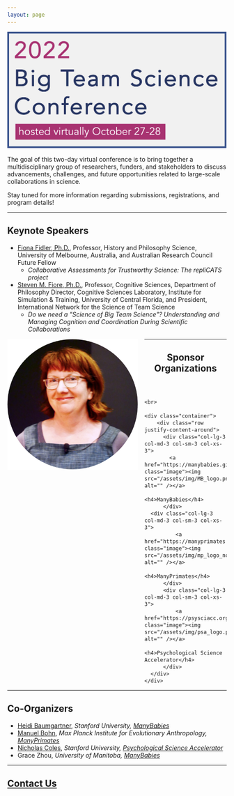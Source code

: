 ```yaml
---
layout: page
---
```



<img src="/assets/img/BTSCon2022_logo.png" alt="" />

The goal of this two-day virtual conference is to bring together a multidisciplinary group of researchers, funders, and stakeholders to discuss advancements, challenges, and future opportunities related to large-scale collaborations in science.

Stay tuned for more information regarding submissions, registrations, and program details!

***
<!--## [Speakers]({{site.baseurl}}/people/) 
-->
## Keynote Speakers
* [Fiona Fidler, Ph.D.](https://findanexpert.unimelb.edu.au/profile/3224-fiona-fidler#), Professor, History and Philosophy Science, University of Melbourne, Australia, and Australian Research Council Future Fellow  
  * *Collaborative Assessments for Trustworthy Science: The repliCATS project*
* [Steven M. Fiore, Ph.D.](https://csl.ist.ucf.edu/People), Professor, Cognitive Sciences, Department of Philosophy Director, Cognitive Sciences Laboratory, Institute for Simulation & Training, University of Central Florida, and President, International Network for the Science of Team Science 
  * *Do we need a "Science of Big Team Science"?  Understanding and Managing Cognition and Coordination During Scientific Collaborations*

<img src="/assets/img/FidlerHeadshot.png" alt="Fiona Fidler, Ph.D." width="300" height="300" style="float: left; margin-right: 15px;">

<!--
<section>
  <header class="major">
		<h2>Keynote Speakers</h2>
	</header>
	<br>
	<div class="container">
		<div class="row justify-content-around">
		  <div class="col-lg-3 col-md-3 col-sm-3 col-xs-3">
		    <a href="https://findanexpert.unimelb.edu.au/profile/3224-fiona-fidler#" class="image">
		      <img src="/assets/img/FidlerHeadshot.png" alt="" /></a>
      </div>
      <div class="col-lg-3 col-md-3 col-sm-3 col-xs-3">
			  <h3>Fiona Fidler, Ph.D.</h3>
			  *Professor, History and Philosophy Science, University of Melbourne, Australia, and Australian Research Council Future Fellow*
			  <h4>Collaborative Assessments for Trustworthy Science: The repliCATS project</h4>
		  </div>
		</div>
	</div>
</section>
-->

<!--
***
## [Program]({{site.baseurl}}/schedule/) 
-->

***
<section>
	<header class="major">
		<h2>Sponsor Organizations</h2>
	</header>
	
	<br>
	
	<div class="container">
		<div class="row justify-content-around">
		  <div class="col-lg-3 col-md-3 col-sm-3 col-xs-3">
		    <a href="https://manybabies.github.io" class="image"><img src="/assets/img/MB_logo.png" alt="" /></a>
			   <h4>ManyBabies</h4>
		  </div>
      <div class="col-lg-3 col-md-3 col-sm-3 col-xs-3">
			  <a href="https://manyprimates.github.io" class="image"><img src="/assets/img/mp_logo_notext2.png" alt="" /></a>
			  <h4>ManyPrimates</h4>
		  </div>
		  <div class="col-lg-3 col-md-3 col-sm-3 col-xs-3">
			  <a href="https://psysciacc.org/" class="image"><img src="/assets/img/psa_logo.png" alt="" /></a>
			  <h4>Psychological Science Accelerator</h4>
		  </div>
	  </div>
	</div>
</section>

***
## Co-Organizers
* [Heidi Baumgartner](https://profiles.stanford.edu/heidi-baumgartner), *Stanford University, [ManyBabies](https://manybabies.github.io)*
* [Manuel Bohn](https://manuelbohn.github.io), *Max Planck Institute for Evolutionary Anthropology, [ManyPrimates](https://manyprimates.github.io)*
* [Nicholas Coles](https://hai.stanford.edu/people/nicholas-coles), *Stanford University, [Psychological Science Accelerator](https://psysciacc.org)*
* Grace Zhou, *University of Manitoba, [ManyBabies](https://manybabies.github.io)*

***
## [Contact Us](mailto:bigteamscienceconference@gmail.com)





